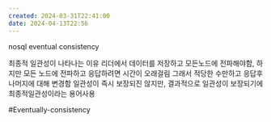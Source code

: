 ```yaml
---
created: 2024-03-31T22:41:00
date: 2024-04-13T22:56
---
```

nosql eventual consistency

최종적 일관성이 나타나는 이유
리더에서 데이터를 저장하고 모든노드에 전파해야함, 하지만 모든 노드에 전파하고 응답하려면 시간이 오래걸림
그래서 적당한 수만하고 응답후
나머지에 대해 변경함
일관성이 즉시 보장되진 않지만, 결과적으로 일관성이 보장되기에 최종적일관성이라는 용어사용

#Eventually-consistency